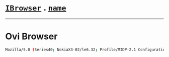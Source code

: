 # [`IBrowser`](/api/main/get-browser.md) . [`name`](../name.md)
---
# Ovi Browser

```sh
Mozilla/5.0 (Series40; NokiaX3-02/le6.32; Profile/MIDP-2.1 Configuration/CLDC-1.1) Gecko/20100401 S40OviBrowser/1.0.0.11.8
```